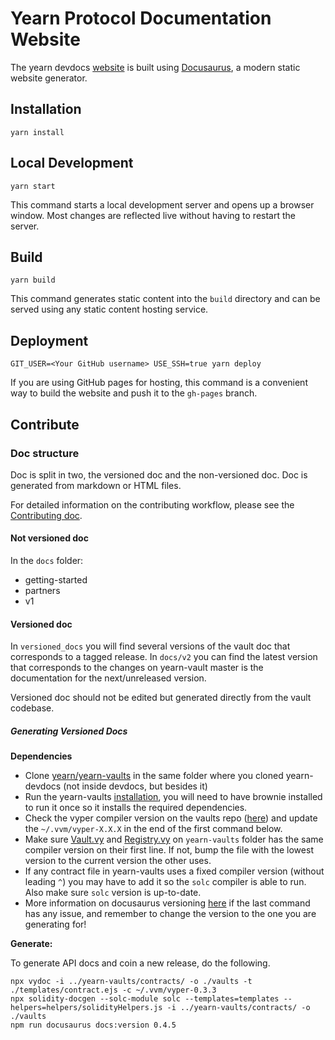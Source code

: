 # Yearn Protocol Documentation Website

The yearn devdocs [website](https://docs.yearn.finance/) is built using [Docusaurus](https://docusaurus.io/), a modern static website generator.

## Installation

```console
yarn install
```

## Local Development

```console
yarn start
```

This command starts a local development server and opens up a browser window. Most changes are reflected live without having to restart the server.

## Build

```console
yarn build
```

This command generates static content into the `build` directory and can be served using any static content hosting service.

## Deployment

```console
GIT_USER=<Your GitHub username> USE_SSH=true yarn deploy
```

If you are using GitHub pages for hosting, this command is a convenient way to build the website and push it to the `gh-pages` branch.

## Contribute

### Doc structure

Doc is split in two, the versioned doc and the non-versioned doc.
Doc is generated from markdown or HTML files.

For detailed information on the contributing workflow, please see the [Contributing doc](CONTRIBUTING.md).

#### Not versioned doc

In the `docs` folder:

- getting-started
- partners
- v1

#### Versioned doc

In `versioned_docs` you will find several versions of the vault doc that corresponds to a tagged release. In `docs/v2` you can find the latest version that corresponds to the changes on yearn-vault master is the documentation for the next/unreleased version.

Versioned doc should not be edited but generated directly from the vault codebase.

##### Generating Versioned Docs

**Dependencies**

- Clone [yearn/yearn-vaults](https://github.com/yearn/yearn-vaults) in the same folder where you cloned yearn-devdocs (not inside devdocs, but besides it)
- Run the yearn-vaults [installation](https://github.com/yearn/yearn-vaults#installation), you will need to have brownie installed to run it once so it installs the required dependencies.
- Check the vyper compiler version on the vaults repo ([here](https://github.com/yearn/yearn-vaults/blob/master/contracts/Vault.vy#L1)) and update the `~/.vvm/vyper-X.X.X` in the end of the first command below.
- Make sure [Vault.vy](https://github.com/yearn/yearn-vaults/blob/master/contracts/Vault.vy#L1) and [Registry.vy](https://github.com/yearn/yearn-vaults/blob/master/contracts/Registry.vy#L1) on `yearn-vaults` folder has the same compiler version on their first line. If not, bump the file with the lowest version to the current version the other uses.
- If any contract file in yearn-vaults uses a fixed compiler version (without leading `^`) you may have to add it so the `solc` compiler is able to run. Also make sure `solc` version is up-to-date.
- More information on docusaurus versioning [here](https://docusaurus.io/docs/versioning#tagging-a-new-version) if the last command has any issue, and remember to change the version to the one you are generating for!

**Generate:**

To generate API docs and coin a new release, do the following.
```
npx vydoc -i ../yearn-vaults/contracts/ -o ./vaults -t ./templates/contract.ejs -c ~/.vvm/vyper-0.3.3
npx solidity-docgen --solc-module solc --templates=templates --helpers=helpers/solidityHelpers.js -i ../yearn-vaults/contracts/ -o ./vaults
npm run docusaurus docs:version 0.4.5
```
